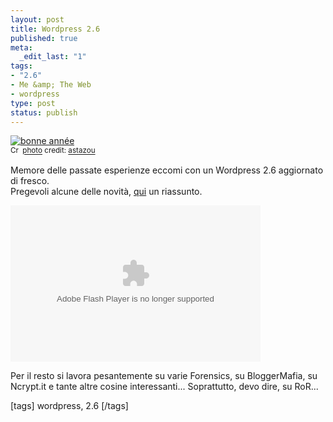 ```yaml
--- 
layout: post
title: Wordpress 2.6
published: true
meta: 
  _edit_last: "1"
tags: 
- "2.6"
- Me &amp; The Web
- wordpress
type: post
status: publish
---
```

<a href="http://www.flickr.com/photos/58091561@N00/80224555/" title="bonne année" target="_blank"><img src="http://farm1.static.flickr.com/37/80224555_99866e6b61.jpg" alt="bonne année" border="0" /></a><br /><small><a href="http://creativecommons.org/licenses/by-nc-nd/2.0/" title="Attribution-NonCommercial-NoDerivs License" target="_blank"><img src="http://www.lastknight.com/wp-content/plugins/photo-dropper/images/cc.png" alt="Creative Commons License" border="0" width="16" height="16" align="absmiddle" /></a> <a href="http://www.photodropper.com/photos/" target="_blank">photo</a> credit: <a href="http://www.flickr.com/photos/58091561@N00/80224555/" title="astazou" target="_blank">astazou</a></small>  
  
Memore delle passate esperienze eccomi con un Wordpress 2.6 aggiornato di fresco.  
Pregevoli alcune delle novità, [qui][1] un riassunto.  
  
<embed src="http://v.wordpress.com/mARhRBcT/fmt_std" type="application/x-shockwave-flash" width="400" height="250" flashvars="blog_domain=http://wordpress.org/development/2008/07/wordpress-26/&width=400&height=250"> </embed>  
  
Per il resto si lavora pesantemente su varie Forensics, su BloggerMafia, su Ncrypt.it e tante altre cosine interessanti... Soprattutto, devo dire, su RoR...  
  
[tags] wordpress, 2.6 [/tags]  
  
[1]: http://wordpress.org/development/2008/07/wordpress-26-tyner/ 
